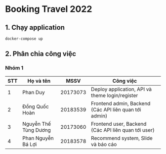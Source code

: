 # Booking Travel 2022

## 1. Chạy application
```shell
docker-compose up
```

## 2. Phân chia công việc

### Nhóm 1

| STT | Họ và tên             | MSSV     |Công việc|
| --- | --------------------- | -------- |---------|
| 1   | Phan Duy       		  | 20173073 |Deploy application, API và theme login/register|
| 2   | Đồng Quốc Hoàn     	  | 20183539 |Frontend admin, Backend (Các API liên quan tới admin)|
| 3   | Nguyễn Thế Tùng Dương | 20173060 |Frontend user, Backend (Các API liên quan tới user)|
| 4   | Phan Nguyễn Bá Lợi    | 20183578 |Recommend system, Slide và báo cáo| 
